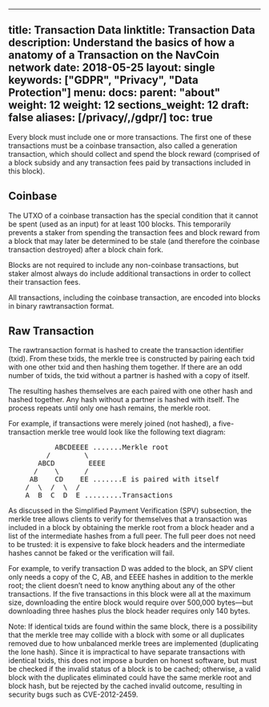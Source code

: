 

---
title: Transaction Data
linktitle: Transaction Data
description: Understand the basics of how a anatomy of a Transaction on the NavCoin network 
date: 2018-05-25
layout: single
keywords: ["GDPR", "Privacy", "Data Protection"]
menu:
  docs:
    parent: "about"
    weight: 12
weight: 12
sections_weight: 12
draft: false
aliases: [/privacy/,/gdpr/]
toc: true
---

Every block must include one or more transactions. The first one of these transactions must be a coinbase transaction, also called a generation transaction, which should collect and spend the block reward (comprised of a block subsidy and any transaction fees paid by transactions included in this block).

## Coinbase
The UTXO of a coinbase transaction has the special condition that it cannot be spent (used as an input) for at least 100 blocks. This temporarily prevents a staker from spending the transaction fees and block reward from a block that may later be determined to be stale (and therefore the coinbase transaction destroyed) after a block chain fork.

Blocks are not required to include any non-coinbase transactions, but staker almost always do include additional transactions in order to collect their transaction fees.

All transactions, including the coinbase transaction, are encoded into blocks in binary rawtransaction format.

## Raw Transaction
The rawtransaction format is hashed to create the transaction identifier (txid). From these txids, the merkle tree is constructed by pairing each txid with one other txid and then hashing them together. If there are an odd number of txids, the txid without a partner is hashed with a copy of itself.

The resulting hashes themselves are each paired with one other hash and hashed together. Any hash without a partner is hashed with itself. The process repeats until only one hash remains, the merkle root.

For example, if transactions were merely joined (not hashed), a five-transaction merkle tree would look like the following text diagram:

<pre>
           ABCDEEEE .......Merkle root
         /        \
       ABCD        EEEE
      /    \      /
     AB    CD    EE .......E is paired with itself
    /  \  /  \  /
    A  B  C  D  E .........Transactions
</pre>

As discussed in the Simplified Payment Verification (SPV) subsection, the merkle tree allows clients to verify for themselves that a transaction was included in a block by obtaining the merkle root from a block header and a list of the intermediate hashes from a full peer. The full peer does not need to be trusted: it is expensive to fake block headers and the intermediate hashes cannot be faked or the verification will fail.

For example, to verify transaction D was added to the block, an SPV client only needs a copy of the C, AB, and EEEE hashes in addition to the merkle root; the client doesn’t need to know anything about any of the other transactions. If the five transactions in this block were all at the maximum size, downloading the entire block would require over 500,000 bytes—but downloading three hashes plus the block header requires only 140 bytes.

Note: If identical txids are found within the same block, there is a possibility that the merkle tree may collide with a block with some or all duplicates removed due to how unbalanced merkle trees are implemented (duplicating the lone hash). Since it is impractical to have separate transactions with identical txids, this does not impose a burden on honest software, but must be checked if the invalid status of a block is to be cached; otherwise, a valid block with the duplicates eliminated could have the same merkle root and block hash, but be rejected by the cached invalid outcome, resulting in security bugs such as CVE-2012-2459.